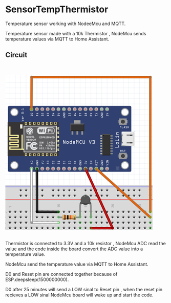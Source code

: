 # SensorTempThermistor

Temperature sensor working with NodeeMcu and MQTT.

Temperature sensor made with a 10k Thermistor , NodeMcu sends temperature values via MQTT to Home Assistant.





## Circuit
<br>

![GitHub Logo](https://github.com/xDiogox/SensorTempThermistor/blob/master/Images/Setup.png)

<br>
 Thermistor is connected to 3.3V and a 10k resistor , NodeMcu ADC read the value and the code inside the board convert the ADC value into a temperature value.


 NodeMcu send the temperature value via MQTT to Home Assistant.

 D0 and Reset pin are connected together because of ESP.deepsleep(1500000000). 

 D0 after 25 minutes will send a LOW sinal to Reset pin , when the reset pin recieves a LOW sinal NodeMcu board will wake up and start the code.

<h1>


